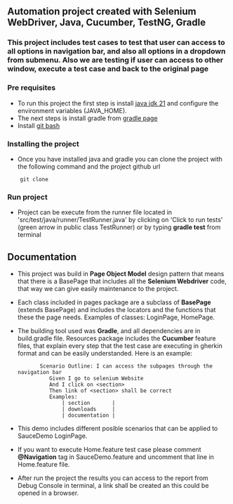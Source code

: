 ## Automation project created with Selenium WebDriver, Java, Cucumber, TestNG, Gradle
### This project includes test cases to test that user can access to all options in navigation bar, and also all options in a dropdown from submenu. Also we are testing if user can access to other window, execute a test case and back to the original page
### Pre requisites
- To run this project the first step is install [java jdk 21](https://www.oracle.com/java/technologies/downloads/#java21) and configure the environment variables (JAVA_HOME).
- The next steps is install gradle from [gradle page](https://gradle.org/install/)
- Install [git bash](https://git-scm.com/downloads)

### Installing the project
- Once you have installed java and gradle you can clone the project with the following command and the project github url 
```
    git clone
```

### Run project
- Project can be execute from the runner file located in 'src/test/java/runner/TestRunner.java' by clicking on 'Click to run tests' (green arrow in public class TestRunner) or by typing **gradle test** from terminal

## Documentation
- This project was build in **Page Object Model** design pattern that means that there is a BasePage that includes all the **Selenium Webdriver** code, that way we can give easily maintenance to the project. 
- Each class included in pages package are a subclass of **BasePage** (extends BasePage) and includes the locators and the functions that these the page needs. Examples of classes: LoginPage, HomePage.
- The building tool used was **Gradle**, and all dependencies are in build.gradle file.
Resources package includes the **Cucumber** feature files, that explain every step that the test case are executing in gherkin format and can be easily understanded. Here is an example:
    
             Scenario Outline: I can access the subpages through the navigation bar
                Given I go to selenium Website
                And I click on <section>
                Then link of <section> shall be correct
                Examples:
                    | section       | 
                    | downloads     |
                    | documentation |

- This demo includes different posible scenarios that can be applied to SauceDemo LoginPage.

- If you want to execute Home.feature test case please comment **@Navigation** tag in SauceDemo.feature and uncomment that line in Home.feature file.

- After run the project the results you can access to the report from Debug Console in terminal, a link shall be created an this could be opened in a browser.